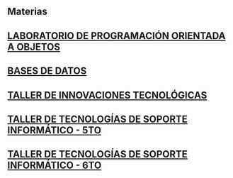 ## Materias

## [LABORATORIO DE PROGRAMACIÓN ORIENTADA A OBJETOS](https://github.com/materiasipm/materiasipm.github.io/blob/master/labo.md#programa-del-laboratorio-de-programaci%C3%B3n-oritentada-a-objetos)

## [BASES DE DATOS]()

## [TALLER DE INNOVACIONES TECNOLÓGICAS]()

## [TALLER DE TECNOLOGÍAS DE SOPORTE INFORMÁTICO - 5TO]()

## [TALLER DE TECNOLOGÍAS DE SOPORTE INFORMÁTICO - 6TO]()



